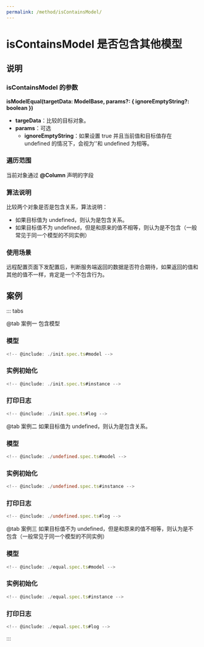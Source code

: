 ```yaml
---
permalink: /method/isContainsModel/
---
```


# isContainsModel 是否包含其他模型

## 说明

### isContainsModel 的参数

**isModelEqual(targetData: ModelBase, params?: { ignoreEmptyString?: boolean })**

- **targeData**：比较的目标对象。
- **params**：可选
  - **ignoreEmptyString**：如果设置 true 并且当前值和目标值存在 undefined 的情况下，会视为''和 undefined 为相等。

### 遍历范围

当前对象通过 **@Column** 声明的字段

### 算法说明

比较两个对象是否是包含关系，算法说明：

- 如果目标值为 undefined，则认为是包含关系。
- 如果目标值不为 undefined，但是和原来的值不相等，则认为是不包含（一般常见于同一个模型的不同实例）

### 使用场景

远程配置页面下发配置后，判断服务端返回的数据是否符合期待，如果返回的值和其他的值不一样，肯定是一个不包含行为。

## 案例

::: tabs

@tab 案例一
包含模型

### 模型

```ts :no-line-numbers
<!-- @include: ./init.spec.ts#model -->
```

### 实例初始化

```ts :no-line-numbers
<!-- @include: ./init.spec.ts#instance -->
```

### 打印日志

```ts :no-line-numbers
<!-- @include: ./init.spec.ts#log -->
```

@tab 案例二
如果目标值为 undefined，则认为是包含关系。

### 模型

```ts :no-line-numbers
<!-- @include: ./undefined.spec.ts#model -->
```

### 实例初始化

```ts :no-line-numbers
<!-- @include: ./undefined.spec.ts#instance -->
```

### 打印日志

```ts :no-line-numbers
<!-- @include: ./undefined.spec.ts#log -->
```

@tab 案例三
如果目标值不为 undefined，但是和原来的值不相等，则认为是不包含（一般常见于同一个模型的不同实例）

### 模型

```ts :no-line-numbers
<!-- @include: ./equal.spec.ts#model -->
```

### 实例初始化

```ts :no-line-numbers
<!-- @include: ./equal.spec.ts#instance -->
```

### 打印日志

```ts :no-line-numbers
<!-- @include: ./equal.spec.ts#log -->
```

:::

